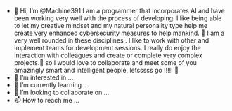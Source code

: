 - 👋 Hi, I’m @Machine391 I am a programmer that incorporates AI and have been working very well with the process of developing. I like being able to let my creative mindset and my natural personality type help me create very enhanced cybersecurity measures to help mankind. 🦊 I am a very well rounded in these disciplines . I like to work with other and implement teams for development sessions. I really do enjoy the interaction with colleagues and create or complete very complex projects.🦧 so I would love to collaborate and meet some of you amazingly smart and intelligent people,  letsssss go !!!!! 👑 
- 👀 I’m interested in ...
- 🌱 I’m currently learning ...
- 💞️ I’m looking to collaborate on ...
- 📫 How to reach me ...

<!---
Machine391/Machine391 is a ✨ special ✨ repository because its `README.md` (this file) appears on your GitHub profile.
You can click the Preview link to take a look at your changes.
--->
